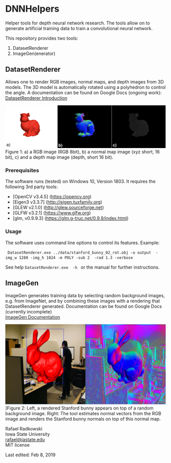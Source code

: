 # DNNHelpers
Helper tools for depth neural network research. The tools allow on to generate artificial training data
to train a convolutional neural network.

This repository provides two tools:  
1. DatasetRenderer
2. ImageGen(enerator)

## DatasetRenderer
Allows one to render RGB images, normal maps, and depth images from 3D models.
The 3D model is automatically rotated using a polyhedron to control the angle.
A documentation can be found on Google Docs (ongoing work): [DatasetRenderer Introduction](https://docs.google.com/document/d/1aDyw3eXaGTcLeBlfpghiZg230qUybzcgZsdz7eNEcqg/edit?usp=sharing)

![Figure 1: a) a RGB image (RGB 8bit), b) a normal map image (xyz short, 16 bit), c) and a depth map image (depth, short 16 bit).](https://github.com/rafael-radkowski/DNNHelpers/blob/master/doc/images/Dataset_renderer_result.png)
Figure 1: a) a RGB image (RGB 8bit), b) a normal map image (xyz short, 16 bit), c) and a depth map image (depth, short 16 bit).

### Prerequisites
The software runs (tested) on Windows 10, Version 1803.
It requires the following 3rd party tools:
 * [OpenCV v3.4.5] (https://opencv.org)
 * [Eigen3 v3.3.7] (http://eigen.tuxfamily.org)
 * [GLEW v2.1.0] (http://glew.sourceforge.net)
 * [GLFW v3.2.1] (https://www.glfw.org)
 * [glm, v0.9.9.3] (https://glm.g-truc.net/0.9.9/index.html)

### Usage
 The software uses command line options to control its features. Example:

```
 DatasetRenderer.exe ../data/stanford_bunny_02_rot.obj -o output  -img_w 1280 -img_h 1024 -m POLY -sub 2  -rad 1.3 -verbose
```
See help ``` DatasetRenderer.exe  -h  ``` or the manual for further instructions.


## ImageGen
ImageGen generates training data by selecting random background images, e.g. from ImageNet,
and by combining these images with a rendering that DatasetRenderer generated.
Documentation can be found on Google Docs (currently incomplete)  
[ImageGen Documentation](https://docs.google.com/document/d/11cj3LnpoDvg_DU1jRfriQeV9HwE6V29O1h4cRDKk1tA/edit?usp=sharing)



![Figure 2: Left, a rendered Stanford bunny appears on top of a random background image. Right: The tool estimates normal vectors from the RGB image and renders the Stanford bunny normals on top of this normal map.](https://github.com/rafael-radkowski/DNNHelpers/blob/master/doc/images/ImageGen_result.png)  
]Figure 2: Left, a rendered Stanford bunny appears on top of a random background image. Right: The tool estimates normal vectors from the RGB image and renders the Stanford bunny normals on top of this normal map.



Rafael Radkowski  
Iowa State University  
rafael@iastate.edu  
MIT license  

Last edited: Feb 8, 2019
